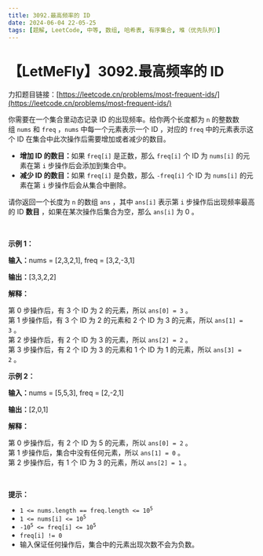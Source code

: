 ```yaml
---
title: 3092.最高频率的 ID
date: 2024-06-04 22-05-25
tags: [题解, LeetCode, 中等, 数组, 哈希表, 有序集合, 堆（优先队列）]
---
```


# 【LetMeFly】3092.最高频率的 ID

力扣题目链接：[https://leetcode.cn/problems/most-frequent-ids/](https://leetcode.cn/problems/most-frequent-ids/)

<p>你需要在一个集合里动态记录 ID 的出现频率。给你两个长度都为 <code>n</code>&nbsp;的整数数组&nbsp;<code>nums</code> 和&nbsp;<code>freq</code>&nbsp;，<code>nums</code>&nbsp;中每一个元素表示一个 ID ，对应的 <code>freq</code>&nbsp;中的元素表示这个 ID 在集合中此次操作后需要增加或者减少的数目。</p>

<ul>
	<li><strong>增加 ID 的数目：</strong>如果&nbsp;<code>freq[i]</code>&nbsp;是正数，那么&nbsp;<code>freq[i]</code>&nbsp;个 ID 为&nbsp;<code>nums[i]</code>&nbsp;的元素在第 <code>i</code>&nbsp;步操作后会添加到集合中。</li>
	<li><strong>减少 ID 的数目：</strong>如果&nbsp;<code>freq[i]</code>&nbsp;是负数，那么&nbsp;<code>-freq[i]</code>&nbsp;个 ID 为&nbsp;<code>nums[i]</code>&nbsp;的元素在第 <code>i</code>&nbsp;步操作后会从集合中删除。</li>
</ul>

<p>请你返回一个长度为 <code>n</code>&nbsp;的数组 <code>ans</code>&nbsp;，其中&nbsp;<code>ans[i]</code>&nbsp;表示第 <code>i</code>&nbsp;步操作后出现频率最高的 ID <strong>数目</strong>&nbsp;，如果在某次操作后集合为空，那么 <code>ans[i]</code>&nbsp;为 0 。</p>

<p>&nbsp;</p>

<p><strong class="example">示例 1：</strong></p>

<div class="example-block">
<p><span class="example-io"><b>输入：</b>nums = [2,3,2,1], freq = [3,2,-3,1]</span></p>

<p><span class="example-io"><b>输出：</b>[3,3,2,2]</span></p>

<p><strong>解释：</strong></p>

<p>第 0 步操作后，有 3 个 ID 为 2 的元素，所以&nbsp;<code>ans[0] = 3</code>&nbsp;。<br />
第 1 步操作后，有 3 个 ID 为 2 的元素和 2 个 ID 为 3 的元素，所以&nbsp;<code>ans[1] = 3</code>&nbsp;。<br />
第 2 步操作后，有 2 个 ID 为 3 的元素，所以&nbsp;<code>ans[2] = 2</code>&nbsp;。<br />
第 3 步操作后，有 2 个 ID 为 3 的元素和 1 个 ID 为 1 的元素，所以&nbsp;<code>ans[3] = 2</code>&nbsp;。</p>
</div>

<p><strong class="example">示例 2：</strong></p>

<div class="example-block">
<p><span class="example-io"><b>输入：</b>nums = [5,5,3], freq = [2,-2,1]</span></p>

<p><span class="example-io"><b>输出：</b>[2,0,1]</span></p>

<p><strong>解释：</strong></p>

<p>第 0 步操作后，有 2 个 ID 为 5 的元素，所以&nbsp;<code>ans[0] = 2</code>&nbsp;。<br />
第 1 步操作后，集合中没有任何元素，所以&nbsp;<code>ans[1] = 0</code>&nbsp;。<br />
第 2 步操作后，有 1 个 ID 为 3 的元素，所以&nbsp;<code>ans[2] = 1</code>&nbsp;。</p>
</div>

<p>&nbsp;</p>

<p><strong>提示：</strong></p>

<ul>
	<li><code>1 &lt;= nums.length == freq.length &lt;= 10<sup>5</sup></code></li>
	<li><code>1 &lt;= nums[i] &lt;= 10<sup>5</sup></code></li>
	<li><code>-10<sup>5</sup> &lt;= freq[i] &lt;= 10<sup>5</sup></code></li>
	<li><code>freq[i] != 0</code></li>
	<li>输入保证任何操作后，集合中的元素出现次数不会为负数。</li>
</ul>


    